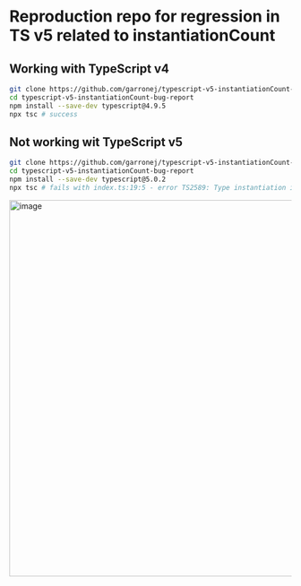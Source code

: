 # Reproduction repo for regression in TS v5 related to instantiationCount  

## Working with TypeScript v4

```bash
git clone https://github.com/garronej/typescript-v5-instantiationCount-bug-report
cd typescript-v5-instantiationCount-bug-report
npm install --save-dev typescript@4.9.5
npx tsc # success
```

## Not working wit TypeScript v5

```bash
git clone https://github.com/garronej/typescript-v5-instantiationCount-bug-report
cd typescript-v5-instantiationCount-bug-report
npm install --save-dev typescript@5.0.2
npx tsc # fails with index.ts:19:5 - error TS2589: Type instantiation is excessively deep and possibly infinite.
```

<img width="672" alt="image" src="https://user-images.githubusercontent.com/6702424/227794905-33c36747-8363-4caf-8bfd-c0ec0c51adc0.png">




